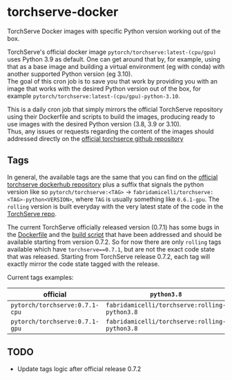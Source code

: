 # torchserve-docker
TorchServe Docker images with specific Python version working out of the box.

TorchServe's official docker image `pytorch/torchserve:latest-(cpu/gpu)` uses Python 3.9 as default.
One can get around that by, for example, using that as a base image and building a virtual environment (eg with conda) with another supported Python version (eg 3.10).  
The goal of this cron job is to save you that work by providing you with an image that works with the desired Python version out of the box, for example `pytorch/torchserve:latest-(cpu/gpu)-python-3.10`.  

This is a daily cron job that simply mirrors the official TorchServe repository using their Dockerfile and scripts to build the images, producing ready to use images with the desired Python version (3.8, 3.9 or 3.10).  
Thus, any issues or requests regarding the content of the images should addressed directly on the [official torchserce github repository](https://github.com/pytorch/serve)


## Tags
In general, the available tags are the same that you can find on the [official torchserve dockerhub repository](https://hub.docker.com/r/pytorch/torchserve/tags) plus a suffix that signals the python version like so `pytorch/torchserve:<TAG>` -> `fabridamicelli/torchserve:<TAG>-python<VERSION>`, where `TAG` is usually something like `0.6.1-gpu`.
The `rolling` version is built everyday with the very latest state of the code in the [TorchServe repo](https://github.com/pytorch/serve).

The current TorchServe officially released version (0.7.1) has some bugs in the [Dockerfile](https://github.com/pytorch/serve/pull/2202) and the [build script](https://github.com/pytorch/serve/pull/2226) that have been addressed and should be available starting from version 0.7.2.
So for now there are only `rolling` tags available which have `torchserve==0.7.1`, but are not the exact code state that was released.
Starting from TorchServe release 0.7.2, each tag will exactly mirror the code state tagged with the release.


Current tags examples:

| official                      |               `python3.8`                    |                `python3.9`                   |                    `python3.10`                |
| ---- | ---- | ---- | ---- |
|`pytorch/torchserve:0.7.1-cpu` |`fabridamicelli/torchserve:rolling-python3.8` |`fabridamicelli/torchserve:rolling-python3.9` | `fabridamicelli/torchserve:rolling-python3.10` |
|`pytorch/torchserve:0.7.1-gpu` |`fabridamicelli/torchserve:rolling-python3.8` |`fabridamicelli/torchserve:rolling-python3.9` | `fabridamicelli/torchserve:rolling-python3.10` |


## TODO
- Update tags logic after official release 0.7.2
